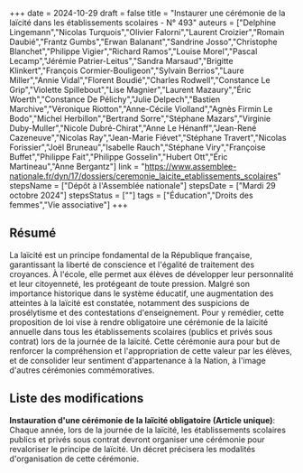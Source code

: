 +++
date = 2024-10-29
draft = false
title = "Instaurer une cérémonie de la laïcité dans les établissements scolaires - N° 493"
auteurs = ["Delphine Lingemann","Nicolas Turquois","Olivier Falorni","Laurent Croizier","Romain Daubié","Frantz Gumbs","Erwan Balanant","Sandrine Josso","Christophe Blanchet","Philippe Vigier","Richard Ramos","Louise Morel","Pascal Lecamp","Jérémie Patrier-Leitus","Sandra Marsaud","Brigitte Klinkert","François Cormier-Bouligeon","Sylvain Berrios","Laure Miller","Annie Vidal","Florent Boudié","Charles Rodwell","Constance Le Grip","Violette Spillebout","Lise Magnier","Laurent Mazaury","Éric Woerth","Constance De Pélichy","Julie Delpech","Bastien Marchive","Véronique Riotton","Anne-Cécile Violland","Agnès Firmin Le Bodo","Michel Herbillon","Bertrand Sorre","Stéphane Mazars","Virginie Duby-Muller","Nicole Dubré-Chirat","Anne Le Hénanff","Jean-René Cazeneuve","Nicolas Ray","Jean-Marie Fiévet","Stéphane Travert","Nicolas Forissier","Joël Bruneau","Isabelle Rauch","Stéphane Viry","Françoise Buffet","Philippe Fait","Philippe Gosselin","Hubert Ott","Éric Martineau","Anne Bergantz"]
link = "https://www.assemblee-nationale.fr/dyn/17/dossiers/ceremonie_laicite_etablissements_scolaires"
stepsName = ["Dépôt à l'Assemblée nationale"]
stepsDate = ["Mardi 29 octobre 2024"]
stepsStatus = [""]
tags = ["Éducation","Droits des femmes","Vie associative"]
+++

## Résumé

La laïcité est un principe fondamental de la République française, garantissant la liberté de conscience et l'égalité de traitement des croyances. À l'école, elle permet aux élèves de développer leur personnalité et leur citoyenneté, les protégeant de toute pression. Malgré son importance historique dans le système éducatif, une augmentation des atteintes à la laïcité est constatée, notamment des suspicions de prosélytisme et des contestations d'enseignement. Pour y remédier, cette proposition de loi vise à rendre obligatoire une cérémonie de la laïcité annuelle dans tous les établissements scolaires (publics et privés sous contrat) lors de la journée de la laïcité. Cette cérémonie aura pour but de renforcer la compréhension et l'appropriation de cette valeur par les élèves, et de consolider leur sentiment d'appartenance à la Nation, à l'image d'autres cérémonies commémoratives.

## Liste des modifications

**Instauration d'une cérémonie de la laïcité obligatoire (Article unique)**: Chaque année, lors de la journée de la laïcité, les établissements scolaires publics et privés sous contrat devront organiser une cérémonie pour revaloriser le principe de laïcité. Un décret précisera les modalités d'organisation de cette cérémonie.
